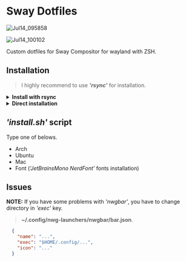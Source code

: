 # Sway Dotfiles

![Jul14_095858](https://github.com/aruyu/sway-dotfiles/assets/75081360/28299a56-33d0-48f3-9395-df27bb161dcf)

![Jul14_100102](https://github.com/aruyu/sway-dotfiles/assets/75081360/fdc14515-5b6d-4e23-bfd9-9f67e443acac)

Custom dotfiles for Sway Compositor for wayland with ZSH.

## Installation

> I highly recommend to use ***'rsync'*** for installation.

<details>
<summary><b>Install with rsync</b></summary>

#### Clone the repository to *'~/Documents'* and install with rsync.

```bash
git clone https://github.com/aruyu/sway-dotfiles.git ~/Documents/sway-dotfiles/
```

> Use rsync to sync the dotfiles.

```bash
rsync -avxHAXP --exclude={'.git*','tools','LICENSE','*.md'} ~/Documents/sway-dotfiles/. ~/
```

> Run *'install.sh'* to install essentials.

``` bash
bash ~/Documents/sway-dotfiles/tools/install_themes.sh
bash ~/Documents/sway-dotfiles/tools/install_zsh.sh
```

</details>

<details>
<summary><b>Direct installation</b></summary>

#### Clone the repository to *'~/.config'* directly.

```bash
git clone https://github.com/aruyu/sway-dotfiles.git ~/Downloads/sway-dotfiles/
cp -rf ~/Downloads/sway-dotfiles/.* ~/
```

> Run *'install.sh'* to install essentials.

```bash
bash ~/Downloads/sway-dotfiles/tools/install_themes.sh
bash ~/Downloads/sway-dotfiles/tools/install_zsh.sh
```

</details>

## *'install.sh'* script

Type one of belows.

- Arch
- Ubuntu
- Mac
- Font (*'JetBrainsMono NerdFont'* fonts installation)

## Issues

**NOTE:** If you have some problems with *'nwgbar'*, you have to change directory in *'exec'* key.

> **~/.config/nwg-launchers/nwgbar/bar.json**.

```json
  {
    "name": "...",
    "exec": "$HOME/.config/...",
    "icon": "..."
  }
```
